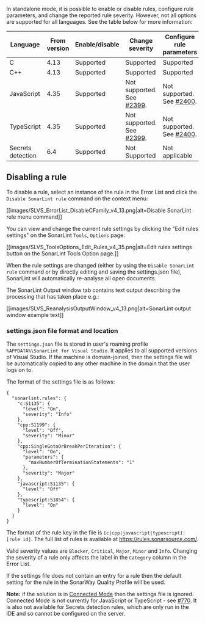 In standalone mode, it is possible to enable or disable rules, configure rule parameters, and change the reported rule severity.
However, not all options are supported for all languages. See the table below for more information:

| Language | From version | Enable/disable | Change severity | Configure rule parameters |
|-|-|-|-|-|
| C | 4.13 | Supported | Supported | Supported |
| C++ | 4.13 | Supported | Supported | Supported |
| JavaScript | 4.35 | Supported | Not supported. See [#2399](https://github.com/SonarSource/sonarlint-visualstudio/issues/2399). | Not supported. See [#2400](https://github.com/SonarSource/sonarlint-visualstudio/issues/2400). |
| TypeScript | 4.35 | Supported | Not supported. See [#2399](https://github.com/SonarSource/sonarlint-visualstudio/issues/2399). | Not supported. See [#2400](https://github.com/SonarSource/sonarlint-visualstudio/issues/2400). |
| Secrets detection | 6.4 | Supported | Not Supported | Not applicable |


## Disabling a rule
To disable a rule, select an instance of the rule in the Error List and click the `Disable SonarLint rule` command on the context menu:

[[images/SLVS_ErrorList_DisableCFamily_v4_13.png|alt=Disable SonarLint rule menu command]]

You can view and change the current rule settings by clicking the "Edit rules settings" on the SonarLint `Tools`, `Options` page:

[[images/SLVS_ToolsOptions_Edit_Rules_v4_35.png|alt=Edit rules settings button on the SonarLint Tools Option page.]]

When the rule settings are changed (either by using the `Disable SonarLint rule` command or by directly editing and saving the settings.json file), SonarLint will automatically re-analyse all open documents.

The SonarLint Output window tab contains text output describing the processing that has taken place e.g.:

[[images/SLVS_ReanalysisOutputWindow_v4_13.png|alt=SonarLint output window example text]]

### settings.json file format and location
The `settings.json` file is stored in user's roaming profile `%APPDATA%\SonarLint for Visual Studio`. It applies to all supported versions of Visual Studio. If the machine is domain-joined, then the settings file will be automatically copied to any other machine in the domain that the user logs on to.

The format of the settings file is as follows:
```
{
  "sonarlint.rules": {
    "c:S1135": {
      "level": "On",
      "severity": "Info"
    },
    "cpp:S1199": {
      "level": "Off",
      "severity": "Minor"
    },
    "cpp:SingleGotoOrBreakPerIteration": {
      "level": "On",
      "parameters": {
        "maxNumberOfTerminationStatements": "1"
      },
      "severity": "Major"
    },
    "javascript:S1135": {
      "level": "Off"
    },
    "typescript:S1854": {
      "level": "On"
    }
  }
}
```


The format of the rule key in the file is `[c|cpp|javascript|typescript]:[rule id]`. The full list of rules is available at https://rules.sonarsource.com/.

Valid severity values are `Blocker`, `Critical`, `Major`, `Minor` and `Info`. Changing the severity of a rule only affects the label in the `Category` column in the Error List.

If the settings file does not contain an entry for a rule then the default setting for the rule in the SonarWay Quality Profile will be used.

**Note:** if the solution is in [Connected Mode](https://github.com/SonarSource/sonarlint-visualstudio/wiki/Connected-Mode) then the settings file is ignored. Connected Mode is not currently for JavaScript or TypeScript - see [#770](https://github.com/SonarSource/sonarlint-visualstudio/issues/770). It is also not available for Secrets detection rules, which are only run in the IDE and so cannot be configured on the server.